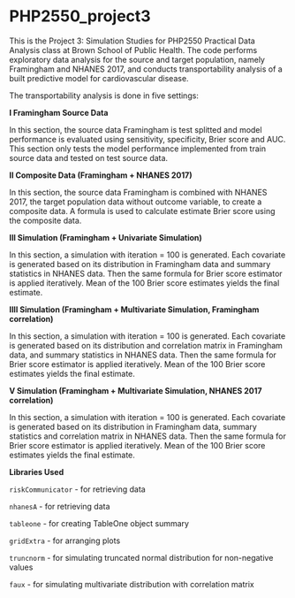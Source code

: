 # PHP2550_project3

This is the Project 3: Simulation Studies for PHP2550 Practical Data Analysis class at Brown School of Public Health. The code performs exploratory data analysis for the source and target population, namely Framingham and NHANES 2017, and conducts transportability analysis of a built predictive model for cardiovascular disease. 



The transportability analysis is done in five settings: 

**I Framingham Source Data**

In this section, the source data Framingham is test splitted and model performance is evaluated using sensitivity, specificity, Brier score and AUC. This section only tests the model performance implemented from train source data and tested on test source data. 

**II Composite Data (Framingham + NHANES 2017)**

In this section, the source data Framingham is combined with NHANES 2017, the target population data without outcome variable, to create a composite data. A formula is used to calculate estimate Brier score using the composite data. 

**III Simulation (Framingham + Univariate Simulation)**

In this section, a simulation with iteration = 100 is generated. Each covariate is generated based on its distribution in Framingham data and summary statistics in NHANES data. Then the same formula for Brier score estimator is applied iteratively. Mean of the 100 Brier score estimates yields the final estimate. 

**IIII Simulation (Framingham + Multivariate Simulation, Framingham correlation)**

In this section, a simulation with iteration = 100 is generated. Each covariate is generated based on its distribution and correlation matrix in Framingham data, and summary statistics in NHANES data. Then the same formula for Brier score estimator is applied iteratively. Mean of the 100 Brier score estimates yields the final estimate. 

**V Simulation (Framingham + Multivariate Simulation, NHANES 2017 correlation)**

In this section, a simulation with iteration = 100 is generated. Each covariate is generated based on its distribution in Framingham data, summary statistics and correlation matrix in NHANES data. Then the same formula for Brier score estimator is applied iteratively. Mean of the 100 Brier score estimates yields the final estimate. 



**Libraries Used**

`riskCommunicator` - for retrieving data

`nhanesA` - for retrieving data

`tableone` - for creating TableOne object summary

`gridExtra` - for arranging plots

`truncnorm` - for simulating truncated normal distribution for non-negative values

 `faux` - for simulating multivariate distribution with correlation matrix